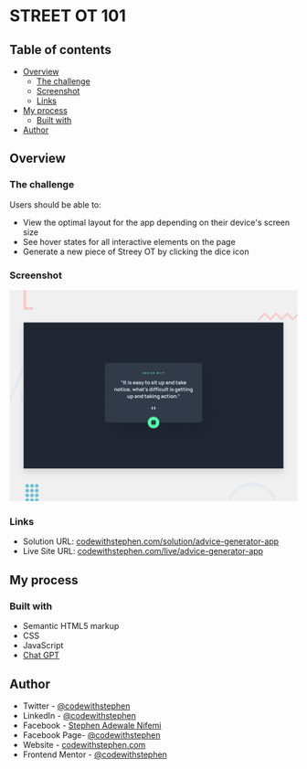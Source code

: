 # STREET OT 101

## Table of contents

- [Overview](#overview)
  - [The challenge](#the-challenge)
  - [Screenshot](#screenshot)
  - [Links](#links)
- [My process](#my-process)
  - [Built with](#built-with)
- [Author](#author)

## Overview

### The challenge

Users should be able to:

- View the optimal layout for the app depending on their device's screen size
- See hover states for all interactive elements on the page
- Generate a new piece of Streey OT by clicking the dice icon

### Screenshot

![preview](/design/desktop-preview.jpg)

### Links

- Solution URL: [codewithstephen.com/solution/advice-generator-app](https://github.com/DemoStephen/advice-generator-app-main)
- Live Site URL: [codewithstephen.com/live/advice-generator-app](https://advice-generator-app-three-ivory.vercel.app/)

## My process

### Built with

- Semantic HTML5 markup
- CSS
- JavaScript
- [Chat GPT](https://chatgpt.com/)

## Author

- Twitter - [@codewithstephen](//www.twitter.com/codewithstephen)
- LinkedIn - [@codewithstephen](//www.linkedin.com/in/codewithstephen/)
- Facebook - [Stephen Adewale Nifemi](//web.facebook.com/Inventorstephen)
- Facebook Page- [@codewithstephen](//web.facebook.com/codewithstephen)
- Website - [codewithstephen.com](//codewithstephen.vercel.app/)
- Frontend Mentor - [@codewithstephen](//www.frontendmentor.io/profile/codewithstephen)
